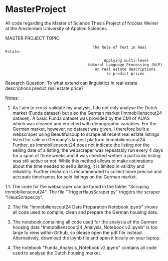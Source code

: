 # MasterProject

All code regarding the Master of Science Thesis Project of Nicolas Weiner at the Amsterdam University of Applied Sciences. 
 

MASTER PROJECT TOPIC: 

                                           The Role of Text in Real Estate:

                                                Applying multi-level 
                                         Natural Language Processing (NLP) 
                                            on real estate descriptions 
                                                 to predict prices
                                                 
Research Question: 
To what extend can linguistics in real estate descriptions predict real estate price? 



Notes: 

1. As I aim to cross-validate my analysis, I do not only analyse the Dutch market (Funda dataset) but also the German market (Immobilienscout24 dataset). A basic Funda dataset was provided by the CMI of AUAS which was cleaned and enriched with demographic variables. For the German market, however, no dataset was given. I therefore built a webscraper using Beautifulsoup to scrape all recent real estate listings listed for sale on Germany's largest platform Immobilienscout24. Further, as Immobilienscout24 does not indicate the listing nor the selling date of a listing, the webscraper was repeatably run every 4 days for a span of three weeks and it was checked wether a particular listing was still active or not. While this method allows to make estimations about the time needed to sell a listing, it is limited in validity and reliability. Further research is recommended to collect more precise and accurate timeframes for sold listings on the German market. 

1.1. The code for the webscraper can be found in the folder "Scraping Immobilienscout24". The file "TriggerHausScraper.py" triggers the scraper "HausScraper.py". 

2. The file "Immobilienscout24 Data Preparation Notebook.ipynb" shows all code used to compile, clean and prepare the German housing data. 

3. The notebook containing all code used for the analysis of the German housing data "Immobilienscout24_Analysis_Notebook v2.ipynb" is too large to view within Github, so please open the pdf file instead. Alternatively, download the ipynb file and open it locally on your laptop. 

4. The notebook "Funda_Analysis_Notebook v2.ipynb" contains all code used to analyse the Dutch housing market. 


